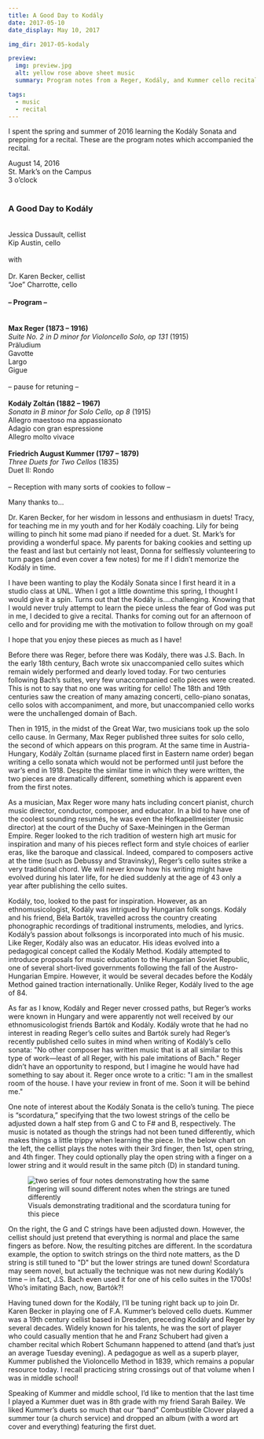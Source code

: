 ```yaml
---
title: A Good Day to Kodály
date: 2017-05-10
date_display: May 10, 2017

img_dir: 2017-05-kodaly

preview:
  img: preview.jpg
  alt: yellow rose above sheet music
  summary: Program notes from a Reger, Kodály, and Kummer cello recital

tags:
  - music
  - recital
---
```


I spent the spring and summer of 2016 learning the Kodály Sonata and prepping for a recital.  These are the program notes which accompanied the recital.

<div class="center">
  August 14, 2016<br/>
  St. Mark’s on the Campus<br/>
  3 o’clock<br/>

  <br/>
  <h3>A Good Day to Kodály</h3>
  <br/>
  Jessica Dussault, cellist<br/>
  Kip Austin, cello<br/>
  <br/>
  with<br/>
  <br/>
  Dr. Karen Becker, cellist<br/>
  “Joe” Charrotte, cello
</div>

<div class="center">
  <h4>– Program –</h4>
  <br/>
  <strong>Max Reger (1873 – 1916)</strong><br/>
  <em>Suite No. 2 in D minor for Violoncello Solo, op 131</em> (1915)<br/>
  Präludium<br/>
  Gavotte<br/>
  Largo<br/>
  Gigue<br/>
  <br/>
  – pause for retuning –<br/>
  <br/>
  <strong>Kodály Zoltán (1882 – 1967)</strong><br/>
  <em>Sonata in B minor for Solo Cello, op 8</em> (1915)<br/>
  Allegro maestoso ma appassionato<br/>
  Adagio con gran espressione<br/>
  Allegro molto vivace<br/>
  <br/>
  <strong>Friedrich August Kummer (1797 – 1879)</strong><br/>
  <em>Three Duets for Two Cellos</em> (1835)<br/>
  Duet II: Rondo<br/>
  <br/>
  – Reception with many sorts of cookies to follow –
</div>

Many thanks to...

Dr. Karen Becker, for her wisdom in lessons and enthusiasm in duets! Tracy, for teaching me in my youth and for her Kodály coaching. Lily for being willing to pinch hit some mad piano if needed for a duet. St. Mark’s for providing a wonderful space. My parents for baking cookies and setting up the feast and last but certainly not least, Donna for selflessly volunteering to turn pages (and even cover a few notes) for me if I didn’t memorize the Kodály in time.

I have been wanting to play the Kodály Sonata since I first heard it in a studio class at UNL. When I got a little downtime this spring, I thought I would give it a spin. Turns out that the Kodály is….challenging. Knowing that I would never truly attempt to learn the piece unless the fear of God was put in me, I decided to give a recital. Thanks for coming out for an afternoon of cello and for providing me with the motivation to follow through on my goal!

I hope that you enjoy these pieces as much as I have!

Before there was Reger, before there was Kodály, there was J.S. Bach. In the early 18th century, Bach wrote six unaccompanied cello suites which remain widely performed and dearly loved today. For two centuries following Bach’s suites, very few unaccompanied cello pieces were created. This is not to say that no one was writing for cello! The 18th and 19th centuries saw the creation of many amazing concerti, cello-piano sonatas, cello solos with accompaniment, and more, but unaccompanied cello works were the unchallenged domain of Bach.

Then in 1915, in the midst of the Great War, two musicians took up the solo cello cause. In Germany, Max Reger published three suites for solo cello, the second of which appears on this program. At the same time in Austria-Hungary, Kodály Zoltán (surname placed first in Eastern name order) began writing a cello sonata which would not be performed until just before the war’s end in 1918. Despite the similar time in which they were written, the two pieces are dramatically different, something which is apparent even from the first notes.

As a musician, Max Reger wore many hats including concert pianist, church music director, conductor, composer, and educator. In a bid to have one of the coolest sounding resumés, he was even the Hofkapellmeister (music director) at the court of the Duchy of Saxe-Meiningen in the German Empire. Reger looked to the rich tradition of western high art music for inspiration and many of his pieces reflect form and style choices of earlier eras, like the baroque and classical. Indeed, compared to composers active at the time (such as Debussy and Stravinsky), Reger’s cello suites strike a very traditional chord. We will never know how his writing might have evolved during his later life, for he died suddenly at the age of 43 only a year after publishing the cello suites.

Kodály, too, looked to the past for inspiration. However, as an ethnomusicologist, Kodály was intrigued by Hungarian folk songs. Kodály and his friend, Béla Bartók, travelled across the country creating phonographic recordings of traditional instruments, melodies, and lyrics. Kodály’s passion about folksongs is incorporated into much of his music. Like Reger, Kodály also was an educator. His ideas evolved into a pedagogical concept called the Kodály Method. Kodály attempted to introduce proposals for music education to the Hungarian Soviet Republic, one of several short-lived governments following the fall of the Austro-Hungarian Empire. However, it would be several decades before the Kodály Method gained traction internationally. Unlike Reger, Kodály lived to the age of 84.

As far as I know, Kodály and Reger never crossed paths, but Reger’s works were known in Hungary and were apparently not well received by our ethnomusicologist friends Bartók and Kodály. Kodály wrote that he had no interest in reading Reger’s cello suites and Bartók surely had Reger’s recently published cello suites in mind when writing of Kodály’s cello sonata: "No other composer has written music that is at all similar to this type of work—least of all Reger, with his pale imitations of Bach." Reger didn’t have an opportunity to respond, but I imagine he would have had something to say about it. Reger once wrote to a critic: "I am in the smallest room of the house. I have your review in front of me. Soon it will be behind me."

One note of interest about the Kodály Sonata is the cello’s tuning. The piece is “scordatura,” specifying that the two lowest strings of the cello be adjusted down a half step from G and C to F# and B, respectively. The music is notated as though the strings had not been tuned differently, which makes things a little trippy when learning the piece. In the below chart on the left, the cellist plays the notes with their 3rd finger, then 1st, open string, and 4th finger. They could optionally play the open string with a finger on a lower string and it would result in the same pitch (D) in standard tuning.

<figure>
  <img src="/assets/images/posts/{{ img_dir }}/scordatura.jpg" alt="two series of four notes demonstrating how the same fingering will sound different notes when the strings are tuned differently"/>

  <figcaption>Visuals demonstrating traditional and the scordatura tuning for this piece</figcaption>
</figure>

On the right, the G and C strings have been adjusted down. However, the cellist should just pretend that everything is normal and place the same fingers as before. Now, the resulting pitches are different. In the scordatura example, the option to switch strings on the third note matters, as the D string is still tuned to "D" but the lower strings are tuned down! Scordatura may seem novel, but actually the technique was not new during Kodály’s time – in fact, J.S. Bach even used it for one of his cello suites in the 1700s! Who’s imitating Bach, now, Bartók?!

Having tuned down for the Kodály, I’ll be tuning right back up to join Dr. Karen Becker in playing one of F.A. Kummer’s beloved cello duets. Kummer was a 19th century cellist based in Dresden, preceding Kodály and Reger by several decades. Widely known for his talents, he was the sort of player who could casually mention that he and Franz Schubert had given a chamber recital which Robert Schumann happened to attend (and that’s just an average Tuesday evening). A pedagogue as well as a superb player, Kummer published the Violoncello Method in 1839, which remains a popular resource today. I recall practicing string crossings out of that volume when I was in middle school!

Speaking of Kummer and middle school, I’d like to mention that the last time I played a Kummer duet was in 8th grade with my friend Sarah Bailey. We liked Kummer’s duets so much that our “band” Combustible Clover played a summer tour (a church service) and dropped an album (with a word art cover and everything) featuring the first duet.
